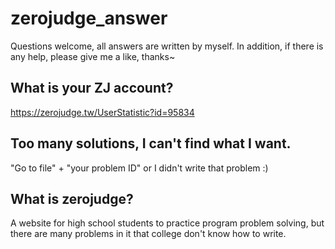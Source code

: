 # zerojudge_answer
Questions welcome, all answers are written by myself. In addition, if there is any help, please give me a like, thanks~

## What is your ZJ account?
https://zerojudge.tw/UserStatistic?id=95834

## Too many solutions, I can't find what I want.
"Go to file" + "your problem ID" or I didn't write that problem :)

## What is zerojudge?
A website for high school students to practice program problem solving, but there are many problems in it that college don't know how to write.
